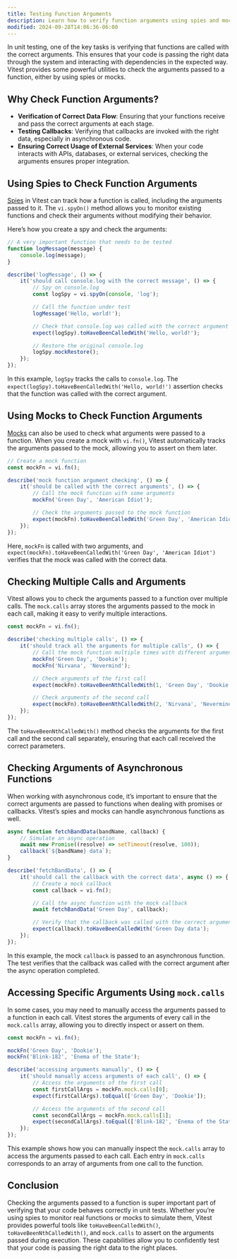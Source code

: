 ```yaml
---
title: Testing Function Arguments
description: Learn how to verify function arguments using spies and mocks in Vitest.
modified: 2024-09-28T14:06:36-06:00
---
```


In unit testing, one of the key tasks is verifying that functions are called with the correct arguments. This ensures that your code is passing the right data through the system and interacting with dependencies in the expected way. Vitest provides some powerful utilities to check the arguments passed to a function, either by using spies or mocks.

## Why Check Function Arguments?

- **Verification of Correct Data Flow**: Ensuring that your functions receive and pass the correct arguments at each stage.
- **Testing Callbacks**: Verifying that callbacks are invoked with the right data, especially in asynchronous code.
- **Ensuring Correct Usage of External Services**: When your code interacts with APIs, databases, or external services, checking the arguments ensures proper integration.

## Using Spies to Check Function Arguments

[Spies](spies.md) in Vitest can track how a function is called, including the arguments passed to it. The `vi.spyOn()` method allows you to monitor existing functions and check their arguments without modifying their behavior.

Here’s how you create a spy and check the arguments:

```js
// A very important function that needs to be tested
function logMessage(message) {
	console.log(message);
}

describe('logMessage', () => {
	it('should call console.log with the correct message', () => {
		// Spy on console.log
		const logSpy = vi.spyOn(console, 'log');

		// Call the function under test
		logMessage('Hello, world!');

		// Check that console.log was called with the correct argument
		expect(logSpy).toHaveBeenCalledWith('Hello, world!');

		// Restore the original console.log
		logSpy.mockRestore();
	});
});
```

In this example, `logSpy` tracks the calls to `console.log`. The `expect(logSpy).toHaveBeenCalledWith('Hello, world!')` assertion checks that the function was called with the correct argument.

## Using Mocks to Check Function Arguments

[Mocks](mocks.md) can also be used to check what arguments were passed to a function. When you create a mock with `vi.fn()`, Vitest automatically tracks the arguments passed to the mock, allowing you to assert on them later.

```js
// Create a mock function
const mockFn = vi.fn();

describe('mock function argument checking', () => {
	it('should be called with the correct arguments', () => {
		// Call the mock function with some arguments
		mockFn('Green Day', 'American Idiot');

		// Check the arguments passed to the mock function
		expect(mockFn).toHaveBeenCalledWith('Green Day', 'American Idiot');
	});
});
```

Here, `mockFn` is called with two arguments, and `expect(mockFn).toHaveBeenCalledWith('Green Day', 'American Idiot')` verifies that the mock was called with the correct data.

## Checking Multiple Calls and Arguments

Vitest allows you to check the arguments passed to a function over multiple calls. The `mock.calls` array stores the arguments passed to the mock in each call, making it easy to verify multiple interactions.

```js
const mockFn = vi.fn();

describe('checking multiple calls', () => {
	it('should track all the arguments for multiple calls', () => {
		// Call the mock function multiple times with different arguments
		mockFn('Green Day', 'Dookie');
		mockFn('Nirvana', 'Nevermind');

		// Check arguments of the first call
		expect(mockFn).toHaveBeenNthCalledWith(1, 'Green Day', 'Dookie');

		// Check arguments of the second call
		expect(mockFn).toHaveBeenNthCalledWith(2, 'Nirvana', 'Nevermind');
	});
});
```

The `toHaveBeenNthCalledWith()` method checks the arguments for the first call and the second call separately, ensuring that each call received the correct parameters.

## Checking Arguments of Asynchronous Functions

When working with asynchronous code, it’s important to ensure that the correct arguments are passed to functions when dealing with promises or callbacks. Vitest’s spies and mocks can handle asynchronous functions as well.

```js
async function fetchBandData(bandName, callback) {
	// Simulate an async operation
	await new Promise((resolve) => setTimeout(resolve, 100));
	callback(`${bandName} data`);
}

describe('fetchBandData', () => {
	it('should call the callback with the correct data', async () => {
		// Create a mock callback
		const callback = vi.fn();

		// Call the async function with the mock callback
		await fetchBandData('Green Day', callback);

		// Verify that the callback was called with the correct argument
		expect(callback).toHaveBeenCalledWith('Green Day data');
	});
});
```

In this example, the mock `callback` is passed to an asynchronous function. The test verifies that the callback was called with the correct argument after the async operation completed.

## Accessing Specific Arguments Using `mock.calls`

In some cases, you may need to manually access the arguments passed to a function in each call. Vitest stores the arguments of every call in the `mock.calls` array, allowing you to directly inspect or assert on them.

```js
const mockFn = vi.fn();

mockFn('Green Day', 'Dookie');
mockFn('Blink-182', 'Enema of the State');

describe('accessing arguments manually', () => {
	it('should manually access arguments of each call', () => {
		// Access the arguments of the first call
		const firstCallArgs = mockFn.mock.calls[0];
		expect(firstCallArgs).toEqual(['Green Day', 'Dookie']);

		// Access the arguments of the second call
		const secondCallArgs = mockFn.mock.calls[1];
		expect(secondCallArgs).toEqual(['Blink-182', 'Enema of the State']);
	});
});
```

This example shows how you can manually inspect the `mock.calls` array to access the arguments passed to each call. Each entry in `mock.calls` corresponds to an array of arguments from one call to the function.

## Conclusion

Checking the arguments passed to a function is super important part of verifying that your code behaves correctly in unit tests. Whether you’re using spies to monitor real functions or mocks to simulate them, Vitest provides powerful tools like `toHaveBeenCalledWith()`, `toHaveBeenNthCalledWith()`, and `mock.calls` to assert on the arguments passed during execution. These capabilities allow you to confidently test that your code is passing the right data to the right places.
